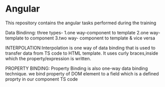 # Angular
This repository contains the angular tasks performed during the training

Data Bindinng:
three types-
1.one way-component to template
2.one way- template to component
3.two way- component to template & vice versa

INTERPOLATION:Interpolation is one way of data binding that is used to transfer data from TS code to HTML template.
It uses curly braces,inside which the property/expression is written.


PROPERTY BINDING: Property Binding is also one-way data binding technique.
we bind property of DOM element to a field which is a defined proprty in our component TS code


